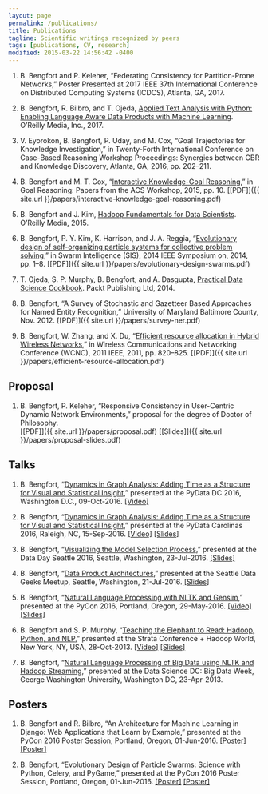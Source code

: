 ```yaml
---
layout: page
permalink: /publications/
title: Publications
tagline: Scientific writings recognized by peers
tags: [publications, CV, research]
modified: 2015-03-22 14:56:42 -0400
---
```


1. B. Bengfort and P. Keleher, “Federating Consistency for Partition-Prone Networks,” Poster Presented at 2017 IEEE 37th International Conference on Distributed Computing Systems (ICDCS), Atlanta, GA, 2017.

2. B. Bengfort, R. Bilbro, and T. Ojeda, [Applied Text Analysis with Python: Enabling Language Aware Data Products with Machine Learning](http://shop.oreilly.com/product/0636920052555.do). O’Reilly Media, Inc., 2017.

3. V. Eyorokon, B. Bengfort, P. Uday, and M. Cox, “Goal Trajectories for Knowledge Investigation,” in Twenty-Forth International Conference on Case-Based Reasoning Workshop Proceedings: Synergies between CBR and Knowledge Discovery, Atlanta, GA, 2016, pp. 202–211.

4. B. Bengfort and M. T. Cox, “[Interactive Knowledge-Goal Reasoning](http://www.cc.gatech.edu/~svattam/goal-reasoning/papers.html),” in Goal Reasoning: Papers from the ACS Workshop, 2015, pp. 10. [[PDF]]({{ site.url }}/papers/interactive-knowledge-goal-reasoning.pdf)

5. B. Bengfort and J. Kim, [Hadoop Fundamentals for Data Scientists](http://shop.oreilly.com/product/0636920035183.do). O’Reilly Media, 2015.

6. B. Bengfort, P. Y. Kim, K. Harrison, and J. A. Reggia, “[Evolutionary design of self-organizing particle systems for collective problem solving](http://ieeexplore.ieee.org/xpl/articleDetails.jsp?arnumber=7011790&punumber%3D6999010%26sortType%3Dasc_p_Sequence%26filter%3DAND%28p_IS_Number%3A7011763%29%26pageNumber%3D2),” in Swarm Intelligence (SIS), 2014 IEEE Symposium on, 2014, pp. 1–8. [[PDF]]({{ site.url }}/papers/evolutionary-design-swarms.pdf)

7. T. Ojeda, S. P. Murphy, B. Bengfort, and A. Dasgupta, [Practical Data Science Cookbook](https://www.packtpub.com/big-data-and-business-intelligence/practical-data-science-cookbook). Packt Publishing Ltd, 2014.

8. B. Bengfort, “A Survey of Stochastic and Gazetteer Based Approaches for Named Entity Recognition,” University of Maryland Baltimore County, Nov. 2012. [[PDF]]({{ site.url }}/papers/survey-ner.pdf)

9. B. Bengfort, W. Zhang, and X. Du, “[Efficient resource allocation in Hybrid Wireless Networks](http://ieeexplore.ieee.org/xpl/login.jsp?tp=&arnumber=5779238&url=http%3A%2F%2Fieeexplore.ieee.org%2Fxpls%2Fabs_all.jsp%3Farnumber%3D5779238),” in Wireless Communications and Networking Conference (WCNC), 2011 IEEE, 2011, pp. 820–825. [[PDF]]({{ site.url }}/papers/efficient-resource-allocation.pdf)

## Proposal

1. B. Bengfort, P. Keleher, “Responsive Consistency in User-Centric Dynamic Network Environments,” proposal for the degree of Doctor of Philosophy. <br /> [[PDF]]({{ site.url }}/papers/proposal.pdf) [[Slides]]({{ site.url }}/papers/proposal-slides.pdf)

## Talks

1. B. Bengfort, “[Dynamics in Graph Analysis: Adding Time as a Structure for Visual and Statistical Insight](http://pydata.org/dc2016/schedule/presentation/36/),” presented at the PyData DC 2016, Washington D.C., 09-Oct-2016. [[Video]](https://www.youtube.com/watch?v=QhMZ1PmlJn4)

2. B. Bengfort, “[Dynamics in Graph Analysis: Adding Time as a Structure for Visual and Statistical Insight](http://pydata.org/carolinas2016/schedule/presentation/39/),” presented at the PyData Carolinas 2016, Raleigh, NC, 15-Sep-2016. [[Video]](https://www.youtube.com/watch?v=RgixxVpfXDY&t=98s) [[Slides]](http://www.slideshare.net/BenjaminBengfort/dynamics-in-graph-analysis-pydata-carolinas-2016)

3. B. Bengfort, “[Visualizing the Model Selection Process](http://datadayseattle.com/sessions),” presented at the Data Day Seattle 2016, Seattle, Washington, 23-Jul-2016. [[Slides]](http://www.slideshare.net/BenjaminBengfort/visualizing-the-model-selection-process)

4. B. Bengfort, “[Data Product Architectures](http://www.meetup.com/seattle-data-geeks/events/230377963/),” presented at the Seattle Data Geeks Meetup, Seattle, Washington, 21-Jul-2016. [[Slides]](http://www.slideshare.net/BenjaminBengfort/data-product-architectures)

5. B. Bengfort, “[Natural Language Processing with NLTK and Gensim](https://us.pycon.org/2016/schedule/presentation/1597/),” presented at the PyCon 2016, Portland, Oregon, 29-May-2016. [[Video]](https://www.youtube.com/watch?v=itKNpCPHq3I) [[Slides]](http://pycon.districtdatalabs.com/tutorial/#/title)

6. B. Bengfort and S. P. Murphy, “[Teaching the Elephant to Read: Hadoop, Python, and NLP](http://strataconf.com/stratany2013/public/schedule/detail/30806),” presented at the Strata Conference + Hadoop World, New York, NY, USA, 28-Oct-2013. [[Video]](https://youtu.be/2642kr9-cB0) [[Slides]](https://github.com/bbengfort/strata-teaching-the-elephant-to-read)

7. B. Bengfort, “[Natural Language Processing of Big Data using NLTK and Hadoop Streaming](http://www.meetup.com/Data-Science-DC/events/109386702/),” presented at the Data Science DC: Big Data Week, George Washington University, Washington DC, 23-Apr-2013.

## Posters

1. B. Bengfort and R. Bilbro, “An Architecture for Machine Learning in Django: Web Applications that Learn by Example,” presented at the PyCon 2016 Poster Session, Portland, Oregon, 01-Jun-2016. [[Poster]](http://pycon.districtdatalabs.com/posters/machine-learning/horizontal/ddl-machine-learning-print.pdf) [[Poster]](http://pycon.districtdatalabs.com/posters/machine-learning/vertical/ddl-machine-learning-vert.pdf)

2. B. Bengfort, “Evolutionary Design of Particle Swarms: Science with Python, Celery, and PyGame,” presented at the PyCon 2016 Poster Session, Portland, Oregon, 01-Jun-2016. [[Poster]](http://pycon.districtdatalabs.com/posters/python-for-science/horizontal/ddl-python-for-science-horz-print.pdf) [[Poster]](http://pycon.districtdatalabs.com/posters/python-for-science/vertical/ddl-python-for-science-print.pdf)

